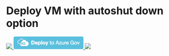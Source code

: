 # Deploy VM with autoshut down option
<a href="https://portal.azure.com/#create/Microsoft.Template/uri/https%3A%2F%2Fraw.githubusercontent.com%2FAjeetChouksey%2FIaCLab%2Fmaster%2F101-VM-Autoshutdown%2Fazuredeploy.json" target="_blank">
    <img src="http://azuredeploy.net/deploybutton.png"/>
</a>


 <a href="https://portal.azure.us/#create/Microsoft.Template/uri/https%3A%2F%2Fraw.githubusercontent.com%2FAjeetChouksey%2FIaCLab%2Fmaster%2F2101-VM-Autoshutdown%2Fazuredeploy.json" target="_blank">
<img  src="https://raw.githubusercontent.com/Azure/azure-quickstart-templates/master/1-CONTRIBUTION-GUIDE/images/deploytoazuregov.png"
</a>

<a href="http://armviz.io/#/?load=https%3A%2F%2Fraw.githubusercontent.com%2FAjeetChouksey%2FIaCLab%2Fmaster%2F201-VM-Docker-VSCode%2Fazuredeploy.json" target="_blank">
    <img src="http://armviz.io/visualizebutton.png"/>
</a>



